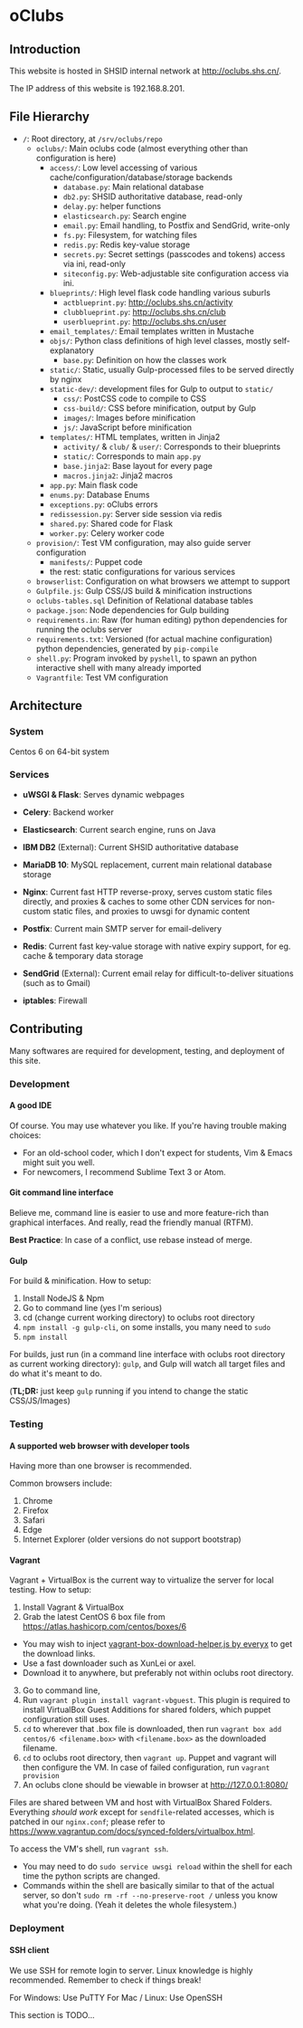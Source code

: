 # oClubs

## Introduction

This website is hosted in SHSID internal network at http://oclubs.shs.cn/.

The IP address of this website is 192.168.8.201.

## File Hierarchy

* `/`: Root directory, at `/srv/oclubs/repo`
  * `oclubs/`: Main oclubs code (almost everything other than configuration is here)
    * `access/`: Low level accessing of various cache/configuration/database/storage backends
      * `database.py`: Main relational database
      * `db2.py`: SHSID authoritative database, read-only
      * `delay.py`: helper functions
      * `elasticsearch.py`: Search engine
      * `email.py`: Email handling, to Postfix and SendGrid, write-only
      * `fs.py`: Filesystem, for watching files
      * `redis.py`: Redis key-value storage
      * `secrets.py`: Secret settings (passcodes and tokens) access via ini, read-only
      * `siteconfig.py`: Web-adjustable site configuration access via ini.
    * `blueprints/`: High level flask code handling various suburls
      * `actblueprint.py`: http://oclubs.shs.cn/activity
      * `clubblueprint.py`: http://oclubs.shs.cn/club
      * `userblueprint.py`: http://oclubs.shs.cn/user
    * `email_templates/`: Email templates written in Mustache
    * `objs/`: Python class definitions of high level classes, mostly self-explanatory
      * `base.py`: Definition on how the classes work
    * `static/`: Static, usually Gulp-processed files to be served directly by nginx
    * `static-dev/`: development files for Gulp to output to `static/`
      * `css/`: PostCSS code to compile to CSS
      * `css-build/`: CSS before minification, output by Gulp
      * `images/`: Images before minification
      * `js/`: JavaScript before minification
    * `templates/`: HTML templates, written in Jinja2
      * `activity/` & `club/` & `user/`: Corresponds to their blueprints
      * `static/`: Corresponds to main `app.py`
      * `base.jinja2`: Base layout for every page
      * `macros.jinja2`: Jinja2 macros
    * `app.py`: Main flask code
    * `enums.py`: Database Enums
    * `exceptions.py`: oClubs errors
    * `redissession.py`: Server side session via redis
    * `shared.py`: Shared code for Flask
    * `worker.py`: Celery worker code
  * `provision/`: Test VM configuration, may also guide server configuration
    * `manifests/`: Puppet code
    * the rest: static configurations for various services
  * `browserlist`: Configuration on what browsers we attempt to support
  * `Gulpfile.js`: Gulp CSS/JS build & minification instructions
  * `oclubs-tables.sql` Definition of Relational database tables
  * `package.json`: Node dependencies for Gulp building
  * `requirements.in`: Raw (for human editing) python dependencies for running the oclubs server
  * `requirements.txt`: Versioned (for actual machine configuration) python dependencies, generated by `pip-compile`
  * `shell.py`: Program invoked by `pyshell`, to spawn an python interactive shell with many already imported
  * `Vagrantfile`: Test VM configuration

## Architecture

### System

Centos 6 on 64-bit system

### Services

* **uWSGI & Flask**: Serves dynamic webpages
* **Celery**: Backend worker


* **Elasticsearch**: Current search engine, runs on Java
* **IBM DB2** (External): Current SHSID authoritative database
* **MariaDB 10**: MySQL replacement, current main relational database storage
* **Nginx**: Current fast HTTP reverse-proxy, serves custom static files directly, and proxies & caches to some other CDN services for non-custom static files, and proxies to uwsgi for dynamic content
* **Postfix**: Current main SMTP server for email-delivery
* **Redis**: Current fast key-value storage with native expiry support, for eg. cache & temporary data storage
* **SendGrid** (External): Current email relay for difficult-to-deliver situations (such as to Gmail)


* **iptables**: Firewall

## Contributing

Many softwares are required for development, testing, and deployment of this site.

### Development

#### A good IDE

Of course. You may use whatever you like. If you're having trouble making choices:

* For an old-school coder, which I don't expect for students, Vim & Emacs might suit you well.
* For newcomers, I recommend Sublime Text 3 or Atom.

#### Git command line interface

Believe me, command line is easier to use and more feature-rich than graphical interfaces. And really, read the friendly manual (RTFM).

**Best Practice**: In case of a conflict, use rebase instead of merge.

#### Gulp

For build & minification. How to setup:

1. Install NodeJS & Npm
2. Go to command line (yes I'm serious)
  1. cd (change current working directory) to oclubs root directory
  2. `npm install -g gulp-cli`, on some installs, you many need to `sudo`
  3. `npm install`

For builds, just run (in a command line interface with oclubs root directory as current working directory): `gulp`, and Gulp will watch all target files and do what it's meant to do.

(**TL;DR:** just keep `gulp` running if you intend to change the static CSS/JS/Images)

### Testing

#### A supported web browser with developer tools

Having more than one browser is recommended.

Common browsers include:
1. Chrome
2. Firefox
3. Safari
4. Edge
5. Internet Explorer (older versions do not support bootstrap)

#### Vagrant

Vagrant + VirtualBox is the current way to virtualize the server for local testing. How to setup:

1. Install Vagrant & VirtualBox
2. Grab the latest CentOS 6 box file from https://atlas.hashicorp.com/centos/boxes/6
  * You may wish to inject [vagrant-box-download-helper.js by everyx](https://github.com/everyx/vagrant-box-download-helper-everyx.user.js/blob/master/vagrant-box-download-helper%40everyx.user.js) to get the download links.
  * Use a fast downloader such as XunLei or axel.
  * Download it to anywhere, but preferably not within oclubs root directory.
3. Go to command line,
  1. Run `vagrant plugin install vagrant-vbguest`. This plugin is required to install VirtualBox Guest Additions for shared folders, which puppet configuration still uses.
  2. `cd` to wherever that .box file is downloaded, then run `vagrant box add centos/6 <filename.box>` with `<filename.box>` as the downloaded filename.
  3. `cd` to oclubs root directory, then `vagrant up`. Puppet and vagrant will then configure the VM. In case of failed configuration, run `vagrant provision`
4. An oclubs clone should be viewable in browser at http://127.0.0.1:8080/

Files are shared between VM and host with VirtualBox Shared Folders. Everything *should work* except for `sendfile`-related accesses, which is patched in our `nginx.conf`; please refer to https://www.vagrantup.com/docs/synced-folders/virtualbox.html.

To access the VM's shell, run `vagrant ssh`.
* You may need to do `sudo service uwsgi reload` within the shell for each time the python scripts are changed.
* Commands within the shell are basically similar to that of the actual server, so don't `sudo rm -rf --no-preserve-root /` unless you know what you're doing. (Yeah it deletes the whole filesystem.)


### Deployment

#### SSH client

We use SSH for remote login to server. Linux knowledge is highly recommended. Remember to check if things break!

For Windows: Use PuTTY
For Mac / Linux: Use OpenSSH

This section is TODO...
